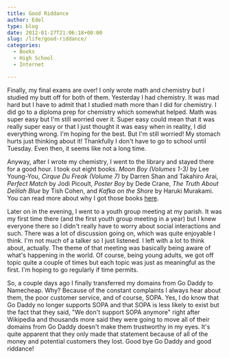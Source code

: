 ```yaml
---
title: Good Riddance
author: Edel
type: blog
date: 2012-01-27T21:06:18+00:00
slug: /life/good-riddance/
categories:
  - Books
  - High School
  - Internet

---
```

Finally, my final exams are over! I only wrote math and chemistry but I studied my butt off for both of them. Yesterday I had chemistry. It was mad hard but I have to admit that I studied math more than I did for chemistry. I did go to a diploma prep for chemistry which somewhat helped. Math was super easy but I'm still worried over it. Super easy could mean that it was really super easy or that I just thought it was easy when in reality, I did everything wrong. I'm hoping for the best. But I'm still worried! My stomach hurts just thinking about it! Thankfully I don't have to go to school until Tuesday. Even then, it seems like not a long time.

Anyway, after I wrote my chemistry, I went to the library and stayed there for a good hour. I took out eight books. _Moon Boy (Volumes 1-3)_ by Lee Young-You, _Cirque Du Freak (Volume 7)_ by Darren Shan and Takahiro Arai, _Perfect Match_ by Jodi Picoult, _Poster Boy_ by Dede Crane, _The Truth About Delilah Blue_ by Tish Cohen, and _Kafka on the Shore_ by Haruki Murakami. You can read more about why I got those books [here][1].

Later on in the evening, I went to a youth group meeting at my parish. It was my first time there (and the first youth group meeting in a year) but I knew everyone there so I didn't really have to worry about social interactions and such. There was a lot of discussion going on, which was quite enjoyable I think. I'm not much of a talker so I just listened. I left with a lot to think about, actually. The theme of that meeting was basically being aware of what's happening in the world. Of course, being young adults, we got off topic quite a couple of times but each topic was just as meaningful as the first. I'm hoping to go regularly if time permits.

So, a couple days ago I finally transferred my domains from Go Daddy to Namecheap. Why? Because of the constant complaints I always hear about them, the poor customer service, and of course, SOPA. Yes, I do know that Go Daddy no longer supports SOPA and that SOPA is less likely to exist but the fact that they said, "We don't support SOPA anymore" right after Wikipedia and thousands more said they were going to move all of their domains from Go Daddy doesn't make them trustworthy in my eyes. It's quite apparent that they only made that statement because of all of the money and potential customers they lost. Good bye Go Daddy and good riddance!




 [1]: http://room304.brokenphrases.info/at-the-library-1/
